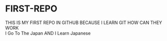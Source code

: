 # FIRST-REPO
THIS IS MY FIRST REPO IN GITHUB BECAUSE I LEARN GIT HOW CAN THEY WORK
<br>
I Go To The Japan AND I Learn Japanese
